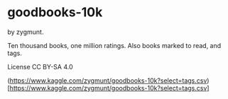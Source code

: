 # goodbooks-10k
by zygmunt.

Ten thousand books, one million ratings. Also books marked to read, and tags.

License CC BY-SA 4.0

(https://www.kaggle.com/zygmunt/goodbooks-10k?select=tags.csv)[https://www.kaggle.com/zygmunt/goodbooks-10k?select=tags.csv]
